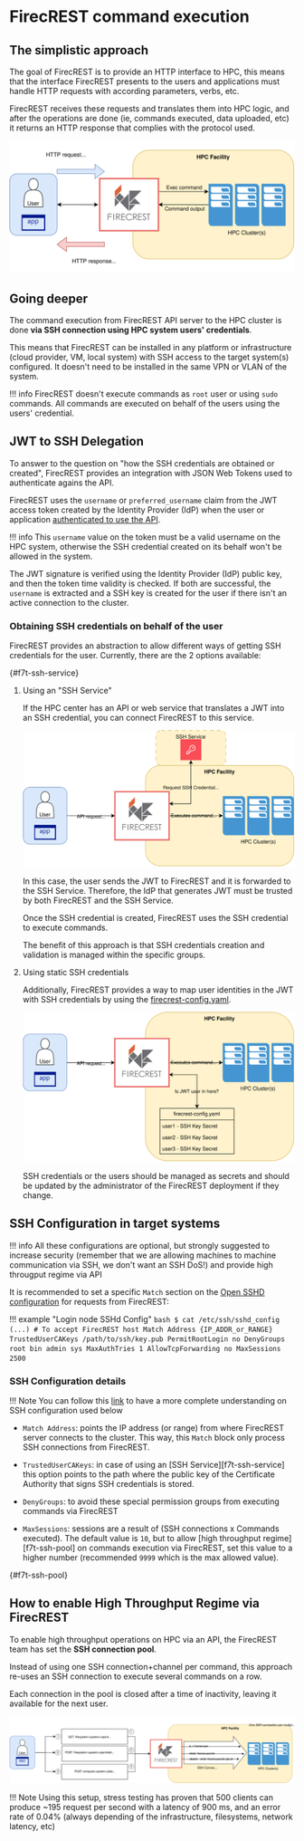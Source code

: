 # FirecREST command execution

## The simplistic approach

The goal of FirecREST is to provide an HTTP interface to HPC, this means that the interface FirecREST presents to the users and applications must handle HTTP requests with according parameters, verbs, etc.

FirecREST receives these requests and translates them into HPC logic, and after the operations are done (ie, commands executed, data uploaded, etc) it returns an HTTP response that complies with the protocol used.

![f7t_simple](../../../assets/img/command_exec_simple.svg)

## Going deeper

The command execution from FirecREST API server to the HPC cluster is done **via SSH connection using HPC system users' credentials**.

This means that FirecREST can be installed in any platform or infrastructure (cloud provider, VM, local system) with SSH access to the target system(s) configured. It doesn't need to be installed in the same VPN or VLAN of the system.

!!! info
    FirecREST doesn't execute commands as `root` user or using `sudo` commands. All commands are executed on behalf of the users using the users' credential.

## JWT to SSH Delegation

To answer to the question on "how the SSH credentials are obtained or created", FirecREST provides an integration with JSON Web Tokens used to authenticate agains the API.

FirecREST uses the `username` or `preferred_username` claim from the JWT access token created by the Identity Provider (IdP) when the user or application [authenticated to use the API](../auth/README.md).

!!! info
    This `username` value on the token must be a valid username on the HPC system, otherwise the SSH credential created on its behalf won't be allowed in the system.

The JWT signature is verified using the Identity Provider (IdP) public key, and then the token time validity is checked. If both are successful, the `username` is extracted and a SSH key is created for the user if there isn't an active connection to the cluster.

### Obtaining SSH credentials on behalf of the user

FirecREST provides an abstraction to allow different ways of getting SSH credentials for the user. Currently, there are the 2 options available:

[](){#f7t-ssh-service}

1. Using an "SSH Service"

    If the HPC center has an API or web service that translates a JWT into an SSH credential, you can connect FirecREST to this service.

    ![f7t_ssh_service](../../../assets/img/command_exec_sshservice.svg)

    In this case, the user sends the JWT to FirecREST and it is forwarded to the SSH Service. Therefore, the IdP that generates JWT must be trusted by both FirecREST and the SSH Service.

    Once the SSH credential is created, FirecREST uses the SSH credential to execute commands.

    The benefit of this approach is that SSH credentials creation and validation is managed within the specific groups.

2. Using static SSH credentials

    Additionally, FirecREST provides a way to map user identities in the JWT with SSH credentials by using the [firecrest-config.yaml](../../conf/README.md).

    ![f7t_ssh_service](../../../assets/img/command_exec_nosshsvc.svg)

    SSH credentials or the users should be managed as secrets and should be updated by the administrator of the FirecREST deployment if they change.

## SSH Configuration in target systems

!!! info
    All these configurations are optional, but strongly suggested to increase security (remember that we are allowing machines to machine communication via SSH, we don't want an SSH DoS!) and provide high througput regime via API

It is recommended to set a specific `Match` section on the [Open SSHD configuration](https://man.openbsd.org/OpenBSD-current/man5/sshd_config.5#Match) for requests from FirecREST:

!!! example "Login node SSHd Config"
    ```bash
    $ cat /etc/ssh/sshd_config
    (...)
    # To accept FirecREST host
    Match Address {IP_ADDR_or_RANGE}
        TrustedUserCAKeys /path/to/ssh/key.pub
        PermitRootLogin no
        DenyGroups root bin admin sys
        MaxAuthTries 1
        AllowTcpForwarding no
        MaxSessions 2500
    ```

### SSH Configuration details

!!! Note
    You can follow this [link](https://man7.org/linux/man-pages/man5/sshd_config.5.html) to have a more complete understanding on SSH configuration used below

- `Match Address`: points the IP address (or range) from where FirecREST server connects to the cluster. This way, this `Match` block only process SSH connections from FirecREST.

- `TrustedUserCAKeys`: in case of using an [SSH Service][f7t-ssh-service] this option points to the path where the public key of the Certificate Authority that signs SSH credentials is stored.

- `DenyGroups`: to avoid these special permission groups from executing commands via FirecREST

- `MaxSessions`: sessions are a result of (SSH connections x Commands executed). The default value is `10`, but to allow [high throughput regime][f7t-ssh-pool] on commands execution via FirecREST, set this value to a higher number (recommended `9999` which is the max allowed value).

[](){#f7t-ssh-pool}
## How to enable High Throughput Regime via FirecREST

To enable high throughput operations on HPC via an API, the FirecREST team has set the **SSH connection pool**.

Instead of using one SSH connection+channel per command, this approach re-uses an SSH connection to execute several commands on a row.​

Each connection in the pool is closed after a time of inactivity, leaving it available for the next user.

![f7t_ssh_pool](../../../assets/img/command_exec_sshpool.svg)

!!! Note
    Using this setup, stress testing has proven that 500 clients can produce ~195 request per second with a latency of 900 ms, and an error rate of 0.04%​ (always depending of the infrastructure, filesystems, network latency, etc)
